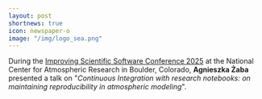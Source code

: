 ```yaml
---
layout: post
shortnews: true
icon: newspaper-o
image: "/img/logo_sea.png"
---
```


During the <a href="https://sea.ucar.edu/iss/2025/">Improving Scientific Software Conference 2025</a> at 
  the National Center for Atmospheric Research in Boulder, Colorado,
  <b>Agnieszka Żaba</b> presented a talk on
  "<em>Continuous Integration with research notebooks: on maintaining reproducibility in atmospheric modeling</em>".
